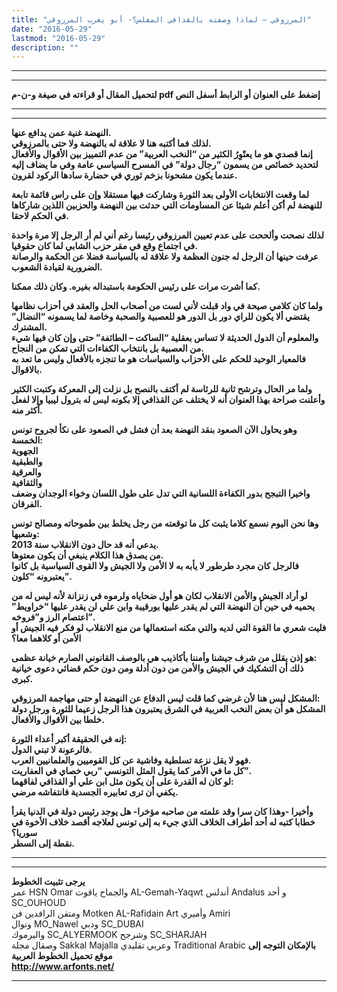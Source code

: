 ```yaml
---
title: "المرزوقي – لماذا وصفته بالقذافي المفلس؟- أبو يعرب المرزوقي"
date: "2016-05-29"
lastmod: "2016-05-29"
description: ""
---
```

---

---

**لتحميل المقال أو قراءته في صيغة و-ن-م pdf إضغط على العنوان أو الرابط أسفل النص**

---



---

**النهضة غنية عمن يدافع عنها.  
لذلك فما أكتبه هنا لا علاقة له بالنهضة ولا حتى بالمرزوقي.  
إنما قصدي هو ما يعتًوِرُ الكثير من “النخب العربية” من عدم التمييز بين الأقوال والأفعال لتحديد خصائص من يسمون “رجال دولة” في المسرح السياسي عامة وفي ما يضاف إليه عندما يكون مشحونا بزخم ثوري في حضارة سادها الركود لقرون.**

**لما وقعت الانتخابات الأولى بعد الثورة وشاركت فيها مستقلا وإن على راس قائمة تابعة للنهضة لم أكن أعلم شيئا عن المساومات التي حدثت بين النهضة والحزبين اللذين شاركاها في الحكم لاحقا.**

**لذلك نصحت وألححت على عدم تعيين المرزوقي رئيسا رغم أني لم أر الرجل إلا مرة واحدة في اجتماع وقع في مقر حزب الشابي لما كان حقوقيا.  
عرفت حينها أن الرجل له جنون العظمة ولا علاقة له بالسياسة فضلا عن الحكمة والرصانة الضرورية لقيادة الشعوب.**

**كما أشرت مرات على رئيس الحكومة باستبداله بغيره. وكان ذلك ممكنا.**

**ولما كان كلامي صيحة في واد قبلت لأني لست من أصحاب الحل والعقد في أحزاب نظامها يقتضي ألا يكون للراي دور بل الدور هو للعصبية والصحبة وخاصة لما يسمونه “النضال” المشترك.  
والمعلوم أن الدول الحديثة لا تساس بعقلية “الساكت – الطائفة” حتى وإن كان فيها شيء من العصبية بل بانتخاب الكفاءات التي تمكن من النجاح.  
فالمعيار الوحيد للحكم على الأحزاب والسياسات هو ما تنجزه بالأفعال وليس ما تعد به بالاقوال.**

**ولما مر الحال وترشح ثانية للرئاسة لم أكتف بالنصح بل نزلت إلى المعركة وكتبت الكثير وأعلنت صراحة بهذا العنوان أنه لا يختلف عن القذافي إلا بكونه ليس له بترول ليبيا وإلا لفعل أكثر منه.**

**وهو يحاول الآن الصعود بنقد النهضة بعد أن فشل في الصعود على نكأ لجروح تونس الخمسة:  
الجهوية  
والطبقية  
والعرقية  
والثقافية  
واخيرا التبجح بدور الكفاءة اللسانية التي تدل على طول اللسان وخواء الوجدان وضعف الفرقان.**

**وها نحن اليوم نسمع كلاما يثبت كل ما توقعته من رجل يخلط بين طموحاته ومصالح تونس وشعبها:  
يدعي أنه قد حال دون الانقلاب سنة 2013.  
من يصدق هذا الكلام ينبغي أن يكون معتوها.  
فالرجل كان مجرد طرطور لا يأبه به لا الأمن ولا الجيش ولا القوى السياسية بل كانوا يعتبرونه “كلون”.**

**لو أراد الجيش والأمن الانقلاب لكان هو أول ضحاياه ولرموه في زنزانة لأنه ليس له من يحميه في حين أن النهضة التي لم يقدر عليها بورقيبة وابن علي لن يقدر عليها “خراويط” اعتصام الرز و”فروخه”.  
فليت شعري ما القوة التي لديه والتي مكنه استعمالها من منع الانقلاب لو فكر فيه الجيش أو الأمن أو كلاهما معا؟**

**هو إذن يقلل من شرف جيشنا وأمننا بأكاذيب هي بالوصف القانوني الصارم خيانة عظمى:  
ذلك أن التشكيك في الجيش والأمن من دون أدلة ومن دون حكم قضائي دعوى خيانية كبرى.**

**المشكل ليس هنا لأن غرضي كما قلت ليس الدفاع عن النهضة أو حتى مهاجمة المرزوقي:  
المشكل هو أن بعض النخب العربية في الشرق يعتبرون هذا الرجل زعيما للثورة ورجل دولة خلطا بين الأقوال والأفعال.**

**إنه في الحقيقة أكبر أعداء الثورة:  
فالرعونة لا تبني الدول.  
فهو لا يقل نزعة تسلطية وفاشية عن كل القوميين والعلمانيين العرب.  
كل ما في الأمر كما يقول المثل التونسي “ربي خصاي في العفاريت”.  
لو كان له القدرة على أن يكون مثل ابن علي أو القذافي لفاقهما:  
يكفي أن ترى تعابيره الجسدية فانتفاشه مرضي.**

**وأخيرا -وهذا كان سرا وقد علمته من صاحبه مؤخرا- هل يوجد رئيس دولة في الدنيا يقرأ خطابا كتبه له أحد أطراف الخلاف الذي جيء به إلى تونس لعلاجه أقصد خلاف الأخوة في سوريا؟  
نقطة إلى السطر.**

---

---

**يرجى تثبيت الخطوط**   
 عمر HSN Omar  والجماح ياقوت AL-Gemah-Yaqwt  أندلس Andalus  و أحد SC\_OUHOUD  
 ومتقن الرافدين فن Motken AL-Rafidain Art  وأميري Amiri   
 ونوال MO\_Nawel  ودبي SC\_DUBAI   
 واليرموك SC\_ALYERMOOK  وشرجح SC\_SHARJAH   
 وصقال مجلة Sakkal Majalla وعربي تقليدي Traditional Arabic  **بالإمكان التوجه إلى موقع تحميل الخطوط العربية  
 http://www.arfonts.net/**

---

###